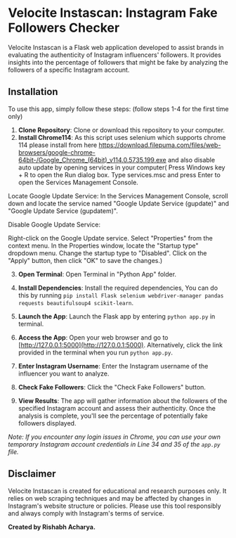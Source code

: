 # Velocite Instascan: Instagram Fake Followers Checker

Velocite Instascan is a Flask web application developed to assist brands in evaluating the authenticity of Instagram influencers' followers. It provides insights into the percentage of followers that might be fake by analyzing the followers of a specific Instagram account.

## Installation

To use this app, simply follow these steps:
(follow steps 1-4 for the first time only)
1. **Clone Repository**: Clone or download this repository to your computer.
2. **Install Chrome114**: As this script uses selenium which supports chrome 114 please install from here https://download.filepuma.com/files/web-browsers/google-chrome-64bit-/Google_Chrome_(64bit)_v114.0.5735.199.exe and also disable auto update by opening services in your computer(    Press Windows key + R to open the Run dialog box.
    Type services.msc and press Enter to open the Services Management Console.

Locate Google Update Service:
In the Services Management Console, scroll down and locate the service named "Google Update Service (gupdate)" and "Google Update Service (gupdatem)".

Disable Google Update Service:

Right-click on the Google Update service.
Select "Properties" from the context menu.
In the Properties window, locate the "Startup type" dropdown menu.
Change the startup type to "Disabled".
Click on the "Apply" button, then click "OK" to save the changes.)

3. **Open Terminal**: Open Terminal in "Python App" folder. 

4. **Install Dependencies**: Install the required dependencies, You can do this by running `pip install Flask selenium webdriver-manager pandas requests beautifulsoup4 scikit-learn`.

5. **Launch the App**: Launch the Flask app by entering `python app.py` in terminal.

6. **Access the App**: Open your web browser and go to [http://127.0.0.1:5000](http://127.0.0.1:5000). Alternatively, click the link provided in the terminal when you run `python app.py`.

7. **Enter Instagram Username**: Enter the Instagram username of the influencer you want to analyze.

8. **Check Fake Followers**: Click the "Check Fake Followers" button.

9. **View Results**: The app will gather information about the followers of the specified Instagram account and assess their authenticity. Once the analysis is complete, you'll see the percentage of potentially fake followers displayed.

*Note: If you encounter any login issues in Chrome, you can use your own temporary Instagram account credentials in Line 34 and 35 of the `app.py` file.*

## Disclaimer

Velocite Instascan is created for educational and research purposes only. It relies on web scraping techniques and may be affected by changes in Instagram's website structure or policies. Please use this tool responsibly and always comply with Instagram's terms of service.

**Created by Rishabh Acharya.**
